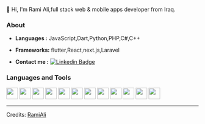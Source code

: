 

👋 Hi, I'm Rami Ali,full stack web & mobile apps developer from Iraq.


 
### About

-  **Languages :**  JavaScript,Dart,Python,PHP,C#,C++
-  **Frameworks:**  flutter,React,next.js,Laravel

-  **Contact me :** [![Linkedin Badge](https://img.shields.io/badge/-RamiAli-blue?style=plastic-square&logo=Linkedin&logoColor=white&link=https://www.linkedin.com/in/rami-ali1998)](https://www.linkedin.com/in/rami-ali1998)




### Languages and Tools

<code><img height="30" src="https://upload.wikimedia.org/wikipedia/commons/thumb/d/d9/Node.js_logo.svg/1200px-Node.js_logo.svg.png"></code>
<code><img height="30" src="https://upload.wikimedia.org/wikipedia/commons/thumb/9/99/Unofficial_JavaScript_logo_2.svg/480px-Unofficial_JavaScript_logo_2.svg.png"></code>
<code><img height="30" src="https://upload.wikimedia.org/wikipedia/commons/thumb/4/4c/Typescript_logo_2020.svg/1200px-Typescript_logo_2020.svg.png"></code>
<code><img height="30" src="https://w7.pngwing.com/pngs/649/174/png-transparent-dart-google-developers-flutter-android-darts-text-logo-web-application.png"></code>
<code><img height="30" src="https://upload.wikimedia.org/wikipedia/commons/thumb/a/a7/React-icon.svg/1280px-React-icon.svg.png"></code>
<code><img height="30" src="https://miro.medium.com/max/512/1*9U1toerFxB8aiFRreLxEUQ.png"></code>
<code><img height="30" src="https://techfars.com/wp-content/uploads/2020/07/meetup-php-joinville.jpg"></code>
<code><img height="30" src="https://upload.wikimedia.org/wikipedia/commons/thumb/1/18/ISO_C%2B%2B_Logo.svg/1200px-ISO_C%2B%2B_Logo.svg.png"></code>
<code><img height="30" src="https://img2.arabpng.com/20180831/iua/kisspng-c-programming-language-logo-microsoft-visual-stud-atlas-portfolio-5b89919299aab1.1956912415357423546294.jpg"></code>
<code><img height="30" src="https://img2.arabpng.com/20180831/iua/kisspng-c-programming-language-logo-microsoft-visual-stud-atlas-portfolio-5b89919299aab1.1956912415357423546294.jpg"></code>
<code><img height="30" src="https://logowik.com/content/uploads/images/flutter5786.jpg"></code>
<code><img height="30" src="https://cdn.worldvectorlogo.com/logos/laravel-1.svg"></code>




-----
Credits: [RamiAli](https://github.com/ramiali1998)
